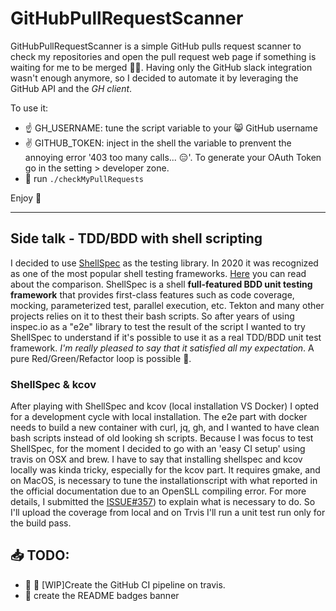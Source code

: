 # GitHubPullRequestScanner

GitHubPullRequestScanner is a simple GitHub pulls request scanner to check my repositories and open the pull request web page if something is waiting for me to be merged 🕵🏻. Having only the GitHub slack integration wasn't enough anymore, so I decided to automate it by leveraging the GitHub API and the *GH client*.

To use it:

- ☝️ GH_USERNAME: tune the script variable to your 😸 GitHub username
- ✌️ GITHUB_TOKEN: inject in the shell the variable to prenvent the annoying error '403 too many calls... 😑'. To generate your OAuth Token go in the setting > developer zone.
- 🏃 run  `./checkMyPullRequests`
  
Enjoy 🥳

---

## Side talk - TDD/BDD with shell scripting

I decided to use [ShellSpec](https://shellspec.info/) as the testing library. In 2020 it was recognized as one of the most popular shell testing frameworks. [Here](https://github.com/dodie/testing-in-bash) you can read about the comparison. ShellSpec is a shell **full-featured BDD unit testing framework** that provides first-class features such as code coverage, mocking, parameterized test, parallel execution, etc. Tekton and many other projects relies on it to thest their bash scripts. So after years of using inspec.io as a "e2e" library to test the result of the script I wanted to try ShellSpec to understand if it's possible to use it as a real TDD/BDD unit test framework. *I'm really pleased to say that it satisfied all my expectation*. A pure Red/Green/Refactor loop is possible 🤩.

### ShellSpec & kcov

After playing with ShellSpec and kcov (local installation VS Docker) I opted for a development cycle with local installation. The e2e part with docker needs to build a new container with curl, jq, gh, and I wanted to have clean bash scripts instead of old looking sh scripts. Because I was focus to test ShellSpec, for the moment I decided to go with an 'easy CI setup' using travis on OSX and brew. I have to say that installing shellspec and kcov locally was kinda tricky, especially for the kcov part. It requires gmake, and on MacOS, is necessary to tune the installationscript with what reported in the official documentation due to an OpenSLL compiling error. For more details, I submitted the [ISSUE#357](https://github.com/SimonKagstrom/kcov/issues/357)) to explain what is necessary to do. So I'll upload the coverage from local and on Trvis I'll run a unit test run only for the build pass.

## 📥 TODO:

- 📌 🚧 [WIP]Create the GitHub CI pipeline on travis.
- 📌 create the README badges banner
